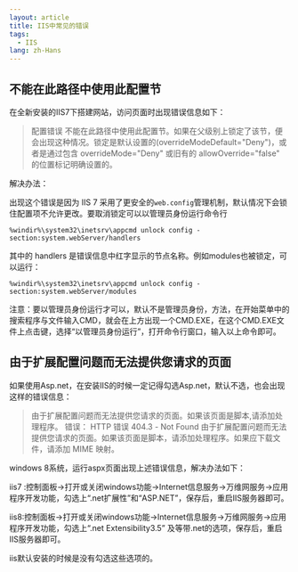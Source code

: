 ```yaml
---
layout: article
title: IIS中常见的错误
tags:
  - IIS
lang: zh-Hans
---
```


<!--more-->

## 不能在此路径中使用此配置节

在全新安装的IIS7下搭建网站，访问页面时出现错误信息如下：
 
> 配置错误 不能在此路径中使用此配置节。如果在父级别上锁定了该节，便会出现这种情况。锁定是默认设置的(overrideModeDefault="Deny")，或者是通过包含 overrideMode="Deny" 或旧有的 allowOverride="false" 的位置标记明确设置的。 

解决办法： 
 
出现这个错误是因为 IIS 7 采用了更安全的`web.config`管理机制，默认情况下会锁住配置项不允许更改。要取消锁定可以以管理员身份运行命令行 

```shell
%windir%\system32\inetsrv\appcmd unlock config -section:system.webServer/handlers
```

其中的 handlers 是错误信息中红字显示的节点名称。例如modules也被锁定，可以运行：

```shell
%windir%\system32\inetsrv\appcmd unlock config -section:system.webServer/modules
``` 

注意：要以管理员身份运行才可以，默认不是管理员身份，方法，在开始菜单中的搜索程序与文件输入CMD，就会在上方出现一个CMD.EXE，在这个CMD.EXE文件上点击键，选择“以管理员身份运行”，打开命令行窗口，输入以上命令即可。

## 由于扩展配置问题而无法提供您请求的页面

如果使用Asp.net，在安装IIS的时候一定记得勾选Asp.net，默认不选，也会出现这样的错误信息：

> 由于扩展配置问题而无法提供您请求的页面。如果该页面是脚本,请添加处理程序。
> 错误：
> HTTP 错误 404.3 - Not Found
> 由于扩展配置问题而无法提供您请求的页面。如果该页面是脚本，请添加处理程序。如果应下载文件，请添加 MIME 映射。

windows 8系统，运行aspx页面出现上述错误信息，解决办法如下：

iis7  :控制面板->打开或关闭windows功能->Internet信息服务->万维网服务->应用程序开发功能，勾选上“.net扩展性”和“ASP.NET”，保存后，重启IIS服务器即可。

iis8:控制面板->打开或关闭windows功能->Internet信息服务->万维网服务->应用程序开发功能，勾选上“.net Extensibility3.5” 及等带.net的选项，保存后，重启IIS服务器即可。

iis默认安装的时候是没有勾选这些选项的。